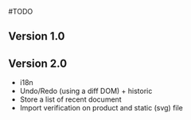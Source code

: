 #TODO

## Version 1.0

## Version 2.0

* i18n
* Undo/Redo (using a diff DOM) + historic
* Store a list of recent document
* Import verification on product and static (svg) file

